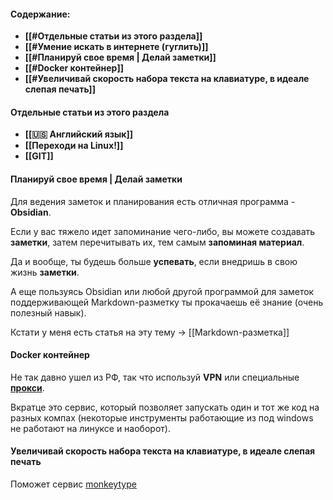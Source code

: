#### **Содержание:**

- **[[#Отдельные статьи из этого раздела]]**
- **[[#Умение искать в интернете (гуглить)]]**
- **[[#Планируй свое время | Делай заметки]]**
- **[[#Docker контейнер]]**
- **[[#Увеличивай скорость набора текста на клавиатуре, в идеале слепая печать]]**

#### **Отдельные статьи из этого раздела**

- **[[🇺🇸 Английский язык]]**
- **[[Переходи на Linux!]]**
- **[[GIT]]**

#### **Планируй свое время | Делай заметки**

Для ведения заметок и планирования есть отличная программа - **Obsidian**.

Если у вас тяжело идет запоминание чего-либо, вы можете создавать **заметки**, затем перечитывать их, тем самым **запоминая материал**.

Да и вообще, ты будешь больше **успевать**, если внедришь в свою жизнь **заметки**.

А еще пользуясь Obsidian или любой другой программой для заметок поддерживающей Markdown-разметку ты прокачаешь её знание (очень полезный навык).

Кстати у меня есть статья на эту тему -> [[Markdown-разметка]]

#### **Docker контейнер**

Не так давно ушел из РФ, так что используй **VPN** или специальные **[прокси](https://huecker.io/)**.

Вкратце это сервис, который позволяет запускать один и тот же код на разных компах (некоторые инструменты работающие из под windows не работают на линуксе и наоборот).

#### **Увеличивай скорость набора текста на клавиатуре, в идеале слепая печать**

Поможет сервис [monkeytype](https://monkeytype.com/?customTheme=eyJjIjpbIiMyNDI0MzMiLCIjMDBiZjgwIiwiIzAwODA2YSIsIiM2NDY2ODAiLCIjMGYxMTFhIiwiI2E3YTFiMiIsIiM5OTNkNWMiLCIjNjYxZjQyIiwiIzk5M2Q1YyIsIiM2NjFmNDIiXX0=)